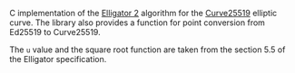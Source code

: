 C implementation of the [Elligator 2](http://elligator.cr.yp.to/elligator-20130828.pdf) algorithm for the [Curve25519](https://cr.yp.to/ecdh.html) elliptic curve. The library also provides a function for point conversion from Ed25519 to Curve25519.

The `u` value and the square root function are taken from the section 5.5 of the Elligator specification.
